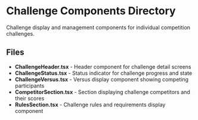 # Challenge Components Directory

Challenge display and management components for individual competition challenges.

## Files

- **ChallengeHeader.tsx** - Header component for challenge detail screens
- **ChallengeStatus.tsx** - Status indicator for challenge progress and state
- **ChallengeVersus.tsx** - Versus display component showing competing participants
- **CompetitorSection.tsx** - Section displaying challenge competitors and their scores
- **RulesSection.tsx** - Challenge rules and requirements display component